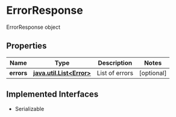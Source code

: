 

# ErrorResponse

ErrorResponse object

## Properties

Name | Type | Description | Notes
------------ | ------------- | ------------- | -------------
**errors** | [**java.util.List&lt;Error&gt;**](Error.md) | List of errors |  [optional]


## Implemented Interfaces

* Serializable


